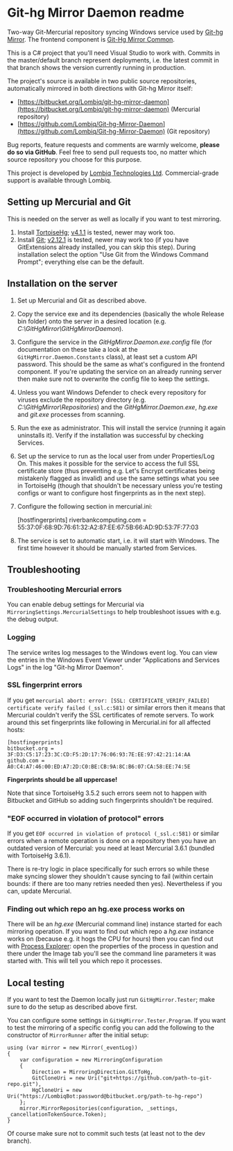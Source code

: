 # Git-hg Mirror Daemon readme



Two-way Git-Mercurial repository syncing Windows service used by [Git-hg Mirror](https://githgmirror.com). The frontend component is [Git-Hg Mirror Common](https://github.com/Lombiq/Git-Hg-Mirror-Common).

This is a C# project that you'll need Visual Studio to work with. Commits in the master/default branch represent deployments, i.e. the latest commit in that branch shows the version currently running in production.

The project's source is available in two public source repositories, automatically mirrored in both directions with Git-hg Mirror itself:

- [https://bitbucket.org/Lombiq/git-hg-mirror-daemon](https://bitbucket.org/Lombiq/git-hg-mirror-daemon) (Mercurial repository)
- [https://github.com/Lombiq/Git-hg-Mirror-Daemon](https://github.com/Lombiq/Git-hg-Mirror-Daemon) (Git repository)

Bug reports, feature requests and comments are warmly welcome, **please do so via GitHub**. Feel free to send pull requests too, no matter which source repository you choose for this purpose.

This project is developed by [Lombiq Technologies Ltd](https://lombiq.com/). Commercial-grade support is available through Lombiq.


## Setting up Mercurial and Git

This is needed on the server as well as locally if you want to test mirroring.

1. Install [TortoiseHg](https://tortoisehg.bitbucket.io/download/index.html); [v4.1.1](http://bitbucket.org/tortoisehg/files/downloads/tortoisehg-4.1.1-x64.msi) is tested, newer may work too.
2. Install [Git](https://git-scm.com/); [v2.12.1](https://github.com/git-for-windows/git/releases/download/v2.12.1.windows.1/Git-2.12.1-64-bit.exe) is tested, newer may work too (if you have GitExtensions already installed, you can skip this step). During installation select the option "Use Git from the Windows Command Prompt"; everything else can be the default.


## Installation on the server

1. Set up Mercurial and Git as described above.
2. Copy the service exe and its dependencies (basically the whole Release bin folder) onto the server in a desired location (e.g. *C:\GitHgMirror\GitHgMirrorDaemon*).
3. Configure the service in the *GitHgMirror.Daemon.exe.config* file (for documentation on these take a look at the `GitHgMirror.Daemon.Constants` class), at least set a custom API password. This should be the same as what's configured in the frontend component. If you're updating the service on an already running server then make sure not to overwrite the config file to keep the settings.
4. Unless you want Windows Defender to check every repository for viruses exclude the repository directory (e.g. _C:\GitHgMirror\Repositories_) and the _GitHgMirror.Daemon.exe_, _hg.exe_ and _git.exe_ processes from scanning.
5. Run the exe as administrator. This will install the service (running it again uninstalls it). Verify if the installation was successful by checking Services.
6. Set up the service to run as the local user from under Properties/Log On. This makes it possible for the service to access the full SSL certificate store (thus preventing e.g. Let's Encrypt certificates being mistakenly flagged as invalid) and use the same settings what you see in TortoiseHg (though that shouldn't be necessary unless you're testing configs or want to configure host fingerprints as in the next step).
7. Configure the following section in mercurial.ini:

    [hostfingerprints]
    riverbankcomputing.com = 55:37:0F:68:9D:76:61:32:A2:87:EE:67:5B:66:AD:9D:53:7F:77:03

8. The service is set to automatic start, i.e. it will start with Windows. The first time however it should be manually started from Services.


## Troubleshooting

### Troubleshooting Mercurial errors
You can enable debug settings for Mercurial via `MirroringSettings.MercurialSettings` to help troubleshoot issues with e.g. the debug output.

### Logging
The service writes log messages to the Windows event log. You can view the entries in the Windows Event Viewer under "Applications and Services Logs" in the log "Git-hg Mirror Daemon".

### SSL fingerprint errors
If you get `mercurial abort: error: [SSL: CERTIFICATE_VERIFY_FAILED] certificate verify failed (_ssl.c:581)` or similar errors then it means that Mercurial couldn't verify the SSL certificates of remote servers. To work around this set fingerprints like following in Mercurial.ini for all affected hosts:

    [hostfingerprints]
    bitbucket.org = ‎3F:D3:C5:17:23:3C:CD:F5:2D:17:76:06:93:7E:EE:97:42:21:14:AA
    github.com = A0:C4:A7:46:00:ED:A7:2D:C0:BE:CB:9A:8C:B6:07:CA:58:EE:74:5E

**Fingerprints should be all uppercase!**

Note that since TortoiseHg 3.5.2 such errors seem not to happen with Bitbucket and GitHub so adding such fingerprints shouldn't be required.

### "EOF occurred in violation of protocol" errors
If you get `EOF occurred in violation of protocol (_ssl.c:581)` or similar errors when a remote operation is done on a repository then you have an outdated version of Mercurial: you need at least Mercurial 3.6.1 (bundled with TortoiseHg 3.6.1).

There is re-try logic in place specifically for such errors so while these make syncing slower they shouldn't cause syncing to fail (within certain bounds: if there are too many retries needed then yes). Nevertheless if you can, update Mercurial.

### Finding out which repo an hg.exe process works on
There will be an *hg.exe* (Mercurial command line) instance started for each mirroring operation. If you want to find out which repo a *hg.exe* instance works on (because e.g. it hogs the CPU for hours) then you can find out with [Process Explorer](https://technet.microsoft.com/en-us/sysinternals/bb896653.aspx): open the properties of the process in question and there under the Image tab you'll see the command line parameters it was started with. This will tell you which repo it processes.


## Local testing

If you want to test the Daemon locally just run `GitHgMirror.Tester`; make sure to do the setup as described above first.

You can configure some settings in `GitHgMirror.Tester.Program`. If you want to test the mirroring of a specific config you can add the following to the constructor of `MirrorRunner` after the initial setup:

    using (var mirror = new Mirror(_eventLog))
    {
        var configuration = new MirroringConfiguration
        {
            Direction = MirroringDirection.GitToHg,
            GitCloneUri = new Uri("git+https://github.com/path-to-git-repo.git"),
            HgCloneUri = new Uri("https://LombiqBot:password@bitbucket.org/path-to-hg-repo")
        };
        mirror.MirrorRepositories(configuration, _settings, _cancellationTokenSource.Token);
    }

Of course make sure not to commit such tests (at least not to the dev branch).